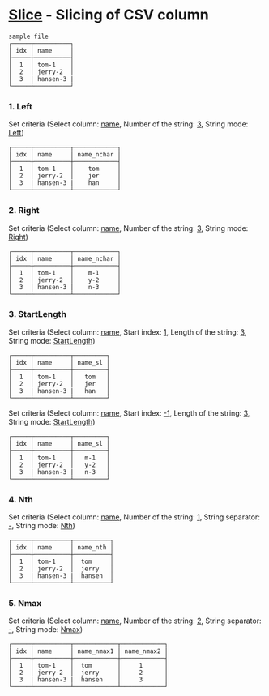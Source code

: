 # [Slice](../src-tauri/src/lib/cmd/slice.rs) - Slicing of CSV column

```
sample file
┌─────┬──────────┐
│ idx │ name     │
├─────┼──────────┤
│  1  │ tom-1    │
│  2  │ jerry-2  │
│  3  | hansen-3 |
└─────┴──────────┘
```


### 1. Left

Set criteria (Select column: <u>name</u>, Number of the string: <u>3</u>, String mode: <u>Left</u>)

```
┌─────┬──────────┬────────────┐
│ idx │ name     │ name_nchar │
├─────┼──────────┼────────────┤
│  1  │ tom-1    │    tom     │
│  2  │ jerry-2  │    jer     │
│  3  | hansen-3 |    han     │
└─────┴──────────┴────────────┘
```


### 2. Right

Set criteria (Select column: <u>name</u>, Number of the string: <u>3</u>, String mode: <u>Right</u>)

```
┌─────┬──────────┬────────────┐
│ idx │ name     │ name_nchar │
├─────┼──────────┼────────────┤
│  1  │ tom-1    │    m-1     │
│  2  │ jerry-2  │    y-2     │
│  3  | hansen-3 |    n-3     │
└─────┴──────────┴────────────┘
```


### 3. StartLength

Set criteria (Select column: <u>name</u>, Start index: <u>1</u>, Length of the string: <u>3</u>, String mode: <u>StartLength</u>)

```
┌─────┬──────────┬─────────┐
│ idx │ name     │ name_sl │
├─────┼──────────┼─────────┤
│  1  │ tom-1    │   tom   │
│  2  │ jerry-2  │   jer   │
│  3  | hansen-3 |   han   │
└─────┴──────────┴─────────┘
```

Set criteria (Select column: <u>name</u>, Start index: <u>-1</u>, Length of the string: <u>3</u>, String mode: <u>StartLength</u>)

```
┌─────┬──────────┬─────────┐
│ idx │ name     │ name_sl │
├─────┼──────────┼─────────┤
│  1  │ tom-1    │   m-1   │
│  2  │ jerry-2  │   y-2   │
│  3  | hansen-3 |   n-3   │
└─────┴──────────┴─────────┘
```


### 4. Nth

Set criteria (Select column: <u>name</u>, Number of the string: <u>1</u>, String separator: <u>-</u>, String mode: <u>Nth</u>)

```
┌─────┬──────────┬──────────┐
│ idx │ name     │ name_nth │
├─────┼──────────┼──────────┤
│  1  │ tom-1    │  tom     │
│  2  │ jerry-2  │  jerry   │
│  3  | hansen-3 |  hansen  │
└─────┴──────────┴──────────┘
```


### 5. Nmax

Set criteria (Select column: <u>name</u>, Number of the string: <u>2</u>, String separator: <u>-</u>, String mode: <u>Nmax</u>)

```
┌─────┬──────────┬────────────┬────────────┐
│ idx │ name     │ name_nmax1 │ name_nmax2 │
├─────┼──────────┼────────────┼────────────┤
│  1  │ tom-1    │  tom       │     1      │
│  2  │ jerry-2  │  jerry     │     2      │
│  3  | hansen-3 |  hansen    │     3      │
└─────┴──────────┴────────────┴────────────┘
```